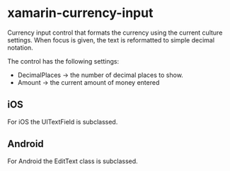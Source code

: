 # xamarin-currency-input
Currency input control that formats the currency using the current culture settings. When focus is given, the text is reformatted to simple decimal notation.

The control has the following settings:
- DecimalPlaces -> the number of decimal places to show.
- Amount -> the current amount of money entered

## iOS
For iOS the UITextField is subclassed.

## Android

For Android the EditText class is subclassed.
